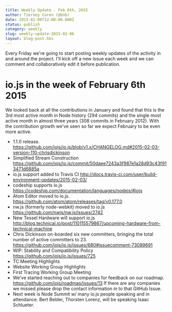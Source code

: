 ```yaml
---
title: Weekly Update - Feb 6th, 2015
author: Tierney Coren (@bnb)
date: 2015-02-06T12:00:00.000Z
status: publish
category: weekly
slug: weekly-update-2015-02-06
layout: blog-post.hbs
---
```


Every Friday we're going to start posting weekly updates of the activity in and around the project. I'll kick off a new issue each week and we can comment and collaboratively edit it before publication.

# io.js in the week of February 6th 2015

We looked back at all the contributions in January and found that this is the 3rd most active month in Node history (294 commits) and the single most active month in almost three years (308 commits in February 2012). With the contribution growth we've seen so far we expect February to be even more active.

* 1.1.0 release. https://github.com/iojs/io.js/blob/v1.x/CHANGELOG.md#2015-02-03-version-110-chrisdickinson
* Simplified Stream Construction https://github.com/iojs/io.js/commit/50daee7243a3f987e1a28d93c43f913471d6885a
* io.js support added to Travis CI http://docs.travis-ci.com/user/build-environment-updates/2015-02-03/
* codeship supports io.js https://codeship.com/documentation/languages/nodejs/#iojs
* Atom Editor moved to io.js. https://github.com/atom/atom/releases/tag/v0.177.0
* nw.js (formerly node-webkit) moved to io.js https://github.com/nwjs/nw.js/issues/2742
* New Tessel Hardware will support io.js http://blog.technical.io/post/110115579867/upcoming-hardware-from-technical-machine
* Chris Dickinson on-boarded six new committers, bringing the total number of active committers to 23. https://github.com/iojs/io.js/issues/680#issuecomment-73089691
* WIP: Stability and Compatibility Policy https://github.com/iojs/io.js/issues/725
* TC Meeting Highlights
* Website Working Group Highlights
* First Tracing Working Group Meeting
* We've started reaching out to companies for feedback on our roadmap. https://github.com/iojs/roadmap/issues/13 If there are any companies we missed please drop the contact information in to that GitHub Issue.
* Next week is Node Summit w/ many io.js people speaking and in attendance. Bert Belder,  Thorsten Lorenz, will be speaking Isaac Schlueter.
